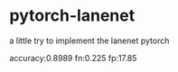 # pytorch-lanenet
a little try to implement the lanenet pytorch

accuracy:0.8989
fn:0.225
fp:17.85


